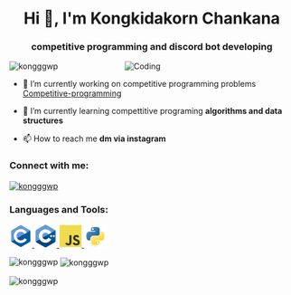 <h1 align="center">Hi 👋, I'm Kongkidakorn Chankana</h1>
<h3 align="center">competitive programming and discord bot developing</h3>
<img align="right" alt="Coding" width="300" src="https://raw.githubusercontent.com/gist/Chuncheonian/0b458eb00f72d648e65d69ab08ca16b8/raw/91dfc8ec23b03cae760d6635d397aaf879f51c16/shiba.gif">
<p align="left"> <img src="https://komarev.com/ghpvc/?username=kongggwp&label=Profile%20views&color=0e75b6&style=flat" alt="kongggwp" /> </p>

- 🔭 I’m currently working on competitive programming problems [Competitive-programming](https://github.com/kongggwp/Competitive-programming)

- 🌱 I’m currently learning compettitive programing **algorithms and data structures**

- 📫 How to reach me **dm via instagram**

<h3 align="left">Connect with me:</h3>
<p align="left">

<a href="https://instagram.com/kongggwp" target="blank"><img align="center" src="https://raw.githubusercontent.com/rahuldkjain/github-profile-readme-generator/master/src/images/icons/Social/instagram.svg" alt="kongggwp" height="30" width="40" /></a>
</p>

<h3 align="left">Languages and Tools:</h3>
<p align="left"> <a href="https://www.cprogramming.com/" target="_blank" rel="noreferrer"> <img src="https://raw.githubusercontent.com/devicons/devicon/master/icons/c/c-original.svg" alt="c" width="40" height="40"/> </a> <a href="https://www.w3schools.com/cpp/" target="_blank" rel="noreferrer"> <img src="https://raw.githubusercontent.com/devicons/devicon/master/icons/cplusplus/cplusplus-original.svg" alt="cplusplus" width="40" height="40"/> </a> <a href="https://developer.mozilla.org/en-US/docs/Web/JavaScript" target="_blank" rel="noreferrer"> <img src="https://raw.githubusercontent.com/devicons/devicon/master/icons/javascript/javascript-original.svg" alt="javascript" width="40" height="40"/> </a> <a href="https://www.python.org" target="_blank" rel="noreferrer"> <img src="https://raw.githubusercontent.com/devicons/devicon/master/icons/python/python-original.svg" alt="python" width="40" height="40"/> </a> </p>

<p><img align="left" src="https://github-readme-stats.vercel.app/api/top-langs/?username=kongggwp&layout=compact" alt="kongggwp" /></p>


<p>&nbsp;<img align="center" src="https://github-readme-stats.vercel.app/api?username=kongggwp&show_icons=true&locale=en" alt="kongggwp" /></p>
 
 
<p><img align="center" src="https://github-readme-streak-stats.herokuapp.com/?user=kongggwp&" alt="kongggwp" /></p>
